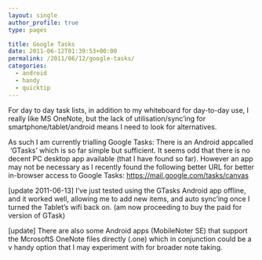 ```yaml
---
layout: single
author_profile: true
type: pages

title: Google Tasks
date: 2011-06-12T01:39:53+00:00
permalink: /2011/06/12/google-tasks/
categories:
  - android
  - handy
  - quicktip
---
```

For day to day task lists, in addition to my whiteboard for day-to-day use, I really like MS OneNote, but the lack of utilisation/sync&#8217;ing for smartphone/tablet/android means I need to look for alternatives.

As such I am currently trialling Google Tasks: There is an Android appcalled  &#8216;GTasks&#8217; which is so far simple but sufficient. It seems odd that there is no decent PC desktop app available (that I have found so far). However an app may not be necessary as I recently found the following better URL for better in-browser access to Google Tasks: <a title="https://mail.google.com/tasks/canvas" href="https://mail.google.com/tasks/canvas" target="_blank">https://mail.google.com/tasks/canvas</a>

[update 2011-06-13] I&#8217;ve just tested using the GTasks Android app offline, and it worked well, allowing me to add new items, and auto sync&#8217;ing once I turned the Tablet&#8217;s wifi back on. (am now proceeding to buy the paid for version of GTask)

[update] There are also some Android apps (MobileNoter SE) that support the McrosoftS OneNote files directly (.one) which in conjunction could be a v handy option that I may experiment with for broader note taking.
